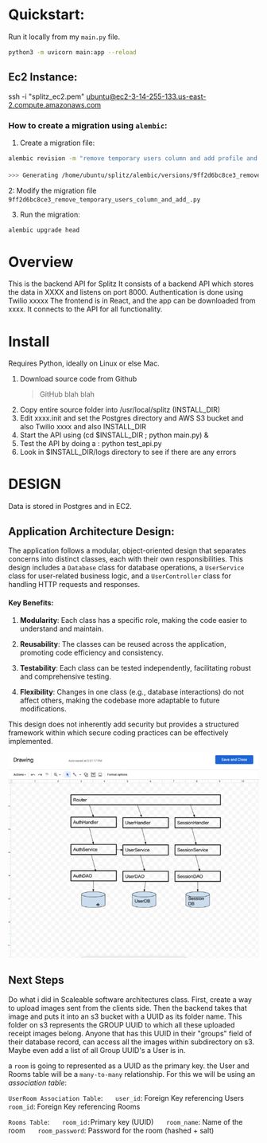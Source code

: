 # Quickstart:

Run it locally from my `main.py` file.

```bash
python3 -m uvicorn main:app --reload
```

## Ec2 Instance:

ssh -i "splitz_ec2.pem" ubuntu@ec2-3-14-255-133.us-east-2.compute.amazonaws.com

### How to create a migration using `alembic`:

1. Create a migration file:

```bash
alembic revision -m "remove temporary users column and add profile and room picture S3 URL columns"

>>> Generating /home/ubuntu/splitz/alembic/versions/9ff2d6bc8ce3_remove_temporary_users_column_and_add_.py ...  done
```

2: Modify the migration file `9ff2d6bc8ce3_remove_temporary_users_column_and_add_.py`

3. Run the migration:

```bash
alembic upgrade head
```

# Overview

This is the backend API for Splitz
It consists of a backend API which stores the data in XXXX and listens on port 8000. Authentication is done using Twilio xxxxx
The frontend is in React, and the app can be downloaded from xxxx.
It connects to the API for all functionality.

# Install

Requires Python, ideally on Linux or else Mac.

1.  Download source code from Github
    > GitHub blah blah
2.  Copy entire source folder into /usr/local/splitz (INSTALL_DIR)
3.  Edit xxxx.init and set the Postgres directory and AWS S3 bucket and also Twilio xxxx and also INSTALL_DIR
4.  Start the API using (cd $INSTALL_DIR ; python main.py) &
5.  Test the API by doing a : python test_api.py
6.  Look in $INSTALL_DIR/logs directory to see if there are any errors

# DESIGN

Data is stored in Postgres and in EC2.

## **Application Architecture Design:**

The application follows a modular, object-oriented design that separates concerns into distinct classes, each with their own responsibilities. This design includes a `Database` class for database operations, a `UserService` class for user-related business logic, and a `UserController` class for handling HTTP requests and responses.

#### **Key Benefits:**

1. **Modularity**: Each class has a specific role, making the code easier to understand and maintain.

2. **Reusability**: The classes can be reused across the application, promoting code efficiency and consistency.

3. **Testability**: Each class can be tested independently, facilitating robust and comprehensive testing.

4. **Flexibility**: Changes in one class (e.g., database interactions) do not affect others, making the codebase more adaptable to future modifications.

This design does not inherently add security but provides a structured framework within which secure coding practices can be effectively implemented.

![design drawing](assets/UserService.png)

## Next Steps

Do what i did in Scaleable software architectures class. First, create a way to upload images sent from the clients side. Then the backend takes that image and puts it into an s3 bucket with a UUID as its folder name. This folder on s3 represents the GROUP UUID to which all these uploaded receipt images belong. Anyone that has this UUID in their "groups" field of their database record, can access all the images within subdirectory on s3. Maybe even add a list of all Group UUID's a User is in.

a `room` is going to represented as a UUID as the primary key. the User and Rooms table will be a `many-to-many` relationship. For this we will be using an _association table_:

`UserRoom Association Table`:
`   user_id`: Foreign Key referencing Users
`    room_id`: Foreign Key referencing Rooms

`Rooms Table`:
`   room_id:`Primary key (UUID)
`   room_name`: Name of the room
`   room_password`: Password for the room (hashed + salt)
